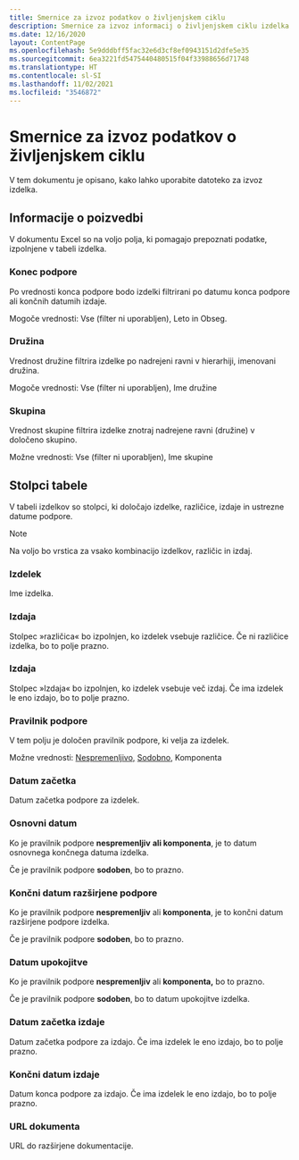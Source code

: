 ```yaml
---
title: Smernice za izvoz podatkov o življenjskem ciklu
description: Smernice za izvoz informacij o življenjskem ciklu izdelka
ms.date: 12/16/2020
layout: ContentPage
ms.openlocfilehash: 5e9dddbff5fac32e6d3cf8ef0943151d2dfe5e35
ms.sourcegitcommit: 6ea3221fd5475440480515f04f33988656d71748
ms.translationtype: HT
ms.contentlocale: sl-SI
ms.lasthandoff: 11/02/2021
ms.locfileid: "3546872"
---
```

# <a name="lifecycle-data-export-guidance"></a>Smernice za izvoz podatkov o življenjskem ciklu
V tem dokumentu je opisano, kako lahko uporabite datoteko za izvoz izdelka.

## <a name="query-information"></a>Informacije o poizvedbi
V dokumentu Excel so na voljo polja, ki pomagajo prepoznati podatke, izpolnjene v tabeli izdelka.

### <a name="end-of-support"></a>Konec podpore
Po vrednosti konca podpore bodo izdelki filtrirani po datumu konca podpore ali končnih datumih izdaje.

Mogoče vrednosti: Vse (filter ni uporabljen), Leto in Obseg.

### <a name="family"></a>Družina
Vrednost družine filtrira izdelke po nadrejeni ravni v hierarhiji, imenovani družina.

Mogoče vrednosti: Vse (filter ni uporabljen), Ime družine

### <a name="group"></a>Skupina
Vrednost skupine filtrira izdelke znotraj nadrejene ravni (družine) v določeno skupino.

Možne vrednosti: Vse (filter ni uporabljen), Ime skupine

## <a name="table-columns"></a>Stolpci tabele
V tabeli izdelkov so stolpci, ki določajo izdelke, različice, izdaje in ustrezne datume podpore.

> [!NOTE]
> Na voljo bo vrstica za vsako kombinacijo izdelkov, različic in izdaj.

### <a name="product"></a>Izdelek
Ime izdelka.

### <a name="edition"></a>Izdaja
Stolpec »različica« bo izpolnjen, ko izdelek vsebuje različice. Če ni različice izdelka, bo to polje prazno.

### <a name="release"></a>Izdaja
Stolpec »Izdaja« bo izpolnjen, ko izdelek vsebuje več izdaj.
Če ima izdelek le eno izdajo, bo to polje prazno.

### <a name="support-policy"></a>Pravilnik podpore
V tem polju je določen pravilnik podpore, ki velja za izdelek.

Možne vrednosti: [Nespremenljivo,](/lifecycle/policies/fixed) [Sodobno](/lifecycle/policies/modern), Komponenta

### <a name="start-date"></a>Datum začetka
Datum začetka podpore za izdelek.

### <a name="mainstream-date"></a>Osnovni datum
Ko je pravilnik podpore **nespremenljiv** **ali komponenta**, je to datum osnovnega končnega datuma izdelka.
  
Če je pravilnik podpore **sodoben**, bo to prazno.

### <a name="extended-end-date"></a>Končni datum razširjene podpore
Ko je pravilnik podpore **nespremenljiv** ali **komponenta**, je to končni datum razširjene podpore izdelka.

Če je pravilnik podpore **sodoben**, bo to prazno.

### <a name="retirement-date"></a>Datum upokojitve
Ko je pravilnik podpore **nespremenljiv** ali **komponenta,** bo to prazno.

Če je pravilnik podpore **sodoben**, bo to datum upokojitve izdelka.

### <a name="release-start-date"></a>Datum začetka izdaje
Datum začetka podpore za izdajo. Če ima izdelek le eno izdajo, bo to polje prazno.
 
### <a name="release-end-date"></a>Končni datum izdaje
Datum konca podpore za izdajo.
Če ima izdelek le eno izdajo, bo to polje prazno.

### <a name="docs-url"></a>URL dokumenta
URL do razširjene dokumentacije.
